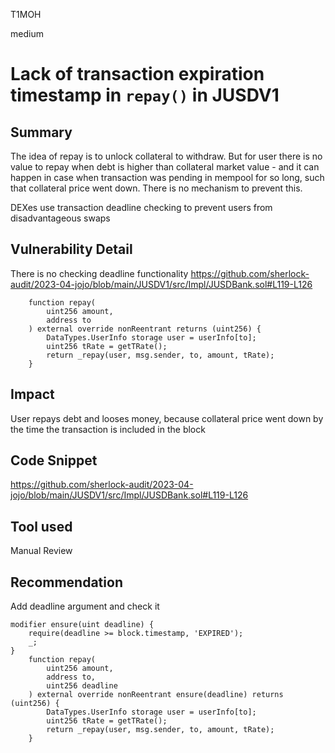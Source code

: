 T1MOH

medium

# Lack of transaction expiration timestamp in `repay()` in JUSDV1

## Summary
The idea of repay is to unlock collateral to withdraw. But for user there is no value to repay when debt is higher than collateral market value - and it can happen in case when transaction was pending in mempool for so long, such that collateral price went down.
There is no mechanism to prevent this.

DEXes use transaction deadline checking to prevent users from disadvantageous swaps

## Vulnerability Detail
There is no checking deadline functionality
https://github.com/sherlock-audit/2023-04-jojo/blob/main/JUSDV1/src/Impl/JUSDBank.sol#L119-L126
```solidity
    function repay(
        uint256 amount,
        address to
    ) external override nonReentrant returns (uint256) {
        DataTypes.UserInfo storage user = userInfo[to];
        uint256 tRate = getTRate();
        return _repay(user, msg.sender, to, amount, tRate);
    }
```

## Impact
User repays debt and looses money, because collateral price went down by the time the transaction is included in the block

## Code Snippet
https://github.com/sherlock-audit/2023-04-jojo/blob/main/JUSDV1/src/Impl/JUSDBank.sol#L119-L126

## Tool used

Manual Review

## Recommendation
Add deadline argument and check it
```solidity
modifier ensure(uint deadline) {
	require(deadline >= block.timestamp, 'EXPIRED');
	_;
}
    function repay(
        uint256 amount,
        address to,
        uint256 deadline
    ) external override nonReentrant ensure(deadline) returns (uint256) {
        DataTypes.UserInfo storage user = userInfo[to];
        uint256 tRate = getTRate();
        return _repay(user, msg.sender, to, amount, tRate);
    }
```
